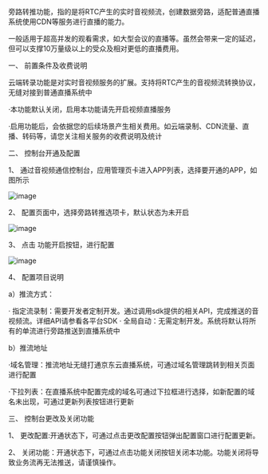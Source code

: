 旁路转推功能，指的是将RTC产生的实时音视频流，创建数据旁路，适配普通直播系统使用CDN等服务进行直播的能力。

一般适用于超高并发的观看需求，如大型会议的直播等。虽然会带来一定的延迟，但可以支撑10万量级以上的受众及相对更低的直播费用。

一、 前置条件及收费说明

云端转录功能是对实时音视频服务的扩展。支持将RTC产生的音视频流转换协议，无缝对接到普通直播系统中

·本功能默认关闭，启用本功能请先开启视频直播服务

·启用功能后，会依据您的后续场景产生相关费用。如云端录制、CDN流量、直播、转码等，请您关注相关服务的收费说明及统计

二、 控制台开通及配置

1、 通过音视频通信控制台，应用管理页卡进入APP列表，选择要开通的APP，如图所示

![image](https://user-images.githubusercontent.com/89631429/138047797-0d1312fa-e799-4bb7-8089-b8c782c2a1e7.png)


2、 配置页面中，选择旁路转推选项卡，默认状态为未开启

![image](https://user-images.githubusercontent.com/89631429/138047857-20ec6436-50bc-4861-9f2b-5fe16fca9acb.png)


3、 点击 功能开启按钮，进行配置

![image](https://user-images.githubusercontent.com/89631429/138047913-4089f08e-4b18-42dc-bee6-50cdca1e7b91.png)


4、 配置项目说明

a）推流方式：

· 指定流录制：需要开发者定制开发。通过调用sdk提供的相关API，完成推送的音视频流。详细API请参看各平台SDK
· 全局自动：无需定制开发。系统将默认将所有的单流进行旁路推送到直播系统中

b）推流地址

·域名管理：推流地址无缝打通京东云直播系统，可通过域名管理跳转到相关页面进行配置

·下拉列表：在直播系统中配置完成的域名可通过下拉框进行选择，如新配置的域名未出现，可通过更新列表按钮进行更新

三、 控制台更改及关闭功能

1、 更改配置:开通状态下，可通过点击更改配置按钮弹出配置窗口进行配置更新。

2、 关闭功能：开通状态下，可通过点击功能关闭按钮关闭本功能。功能关闭将导致业务流再无法推送，请谨慎操作。





















